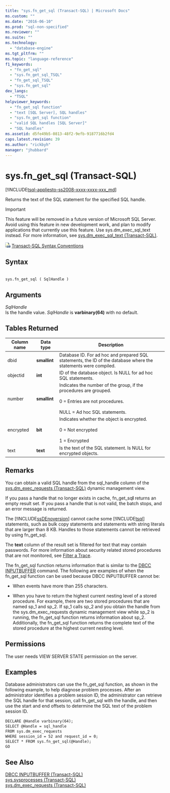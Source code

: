 ```yaml
---
title: "sys.fn_get_sql (Transact-SQL) | Microsoft Docs"
ms.custom: ""
ms.date: "2016-06-10"
ms.prod: "sql-non-specified"
ms.reviewer: ""
ms.suite: ""
ms.technology: 
  - "database-engine"
ms.tgt_pltfrm: ""
ms.topic: "language-reference"
f1_keywords: 
  - "fn_get_sql"
  - "sys.fn_get_sql_TSQL"
  - "fn_get_sql_TSQL"
  - "sys.fn_get_sql"
dev_langs: 
  - "TSQL"
helpviewer_keywords: 
  - "fn_get_sql function"
  - "text [SQL Server], SQL handles"
  - "sys.fn_get_sql function"
  - "valid SQL handles [SQL Server]"
  - "SQL handles"
ms.assetid: d5fe49b5-0813-48f2-9efb-9187716b2fd4
caps.latest.revision: 39
ms.author: "rickbyh"
manager: "jhubbard"
---
```

# sys.fn_get_sql (Transact-SQL)
[!INCLUDE[tsql-appliesto-ss2008-xxxx-xxxx-xxx_md](../../database-engine/configure/windows/includes/tsql-appliesto-ss2008-xxxx-xxxx-xxx-md.md)]

  Returns the text of the SQL statement for the specified SQL handle.  
  
> [!IMPORTANT]  
>  This feature will be removed in a future version of Microsoft SQL Server. Avoid using this feature in new development work, and plan to modify applications that currently use this feature. Use sys.dm_exec_sql_text instead. For more information, see [sys.dm_exec_sql_text &#40;Transact-SQL&#41;](../../relational-databases/system-dynamic-management-views/sys.dm-exec-sql-text-transact-sql.md).  
  
 
  
 ![Topic link icon](../../database-engine/configure/windows/media/topic-link.gif "Topic link icon") [Transact-SQL Syntax Conventions](../Topic/Transact-SQL%20Syntax%20Conventions%20\(Transact-SQL\).md)  
  
## Syntax  
  
```  
  
sys.fn_get_sql ( SqlHandle )  
```  
  
## Arguments  
 *SqlHandle*  
 Is the handle value. *SqlHandle* is **varbinary(64)** with no default.  
  
## Tables Returned  
  
|Column name|Data type|Description|  
|-----------------|---------------|-----------------|  
|dbid|**smallint**|Database ID. For ad hoc and prepared SQL statements, the ID of the database where the statements were compiled.|  
|objectid|**int**|ID of the database object. Is NULL for ad hoc SQL statements.|  
|number|**smallint**|Indicates the number of the group, if the procedures are grouped.<br /><br /> 0 = Entries are not procedures.<br /><br /> NULL = Ad hoc SQL statements.|  
|encrypted|**bit**|Indicates whether the object is encrypted.<br /><br /> 0 = Not encrypted<br /><br /> 1 = Encrypted|  
|text|**text**|Is the text of the SQL statement. Is NULL for encrypted objects.|  
  
## Remarks  
 You can obtain a valid SQL handle from the sql_handle column of the [sys.dm_exec_requests &#40;Transact-SQL&#41;](../../relational-databases/system-dynamic-management-views/sys.dm-exec-requests-transact-sql.md) dynamic management view.  
  
 If you pass a handle that no longer exists in cache, fn_get_sq**l** returns an empty result set. If you pass a handle that is not valid, the batch stops, and an error message is returned.  
  
 The [!INCLUDE[ssDEnoversion](../../analysis-services/instances/install/windows/includes/ssdenoversion-md.md)] cannot cache some [!INCLUDE[tsql](../../advanced-analytics/r-services/includes/tsql-md.md)] statements, such as bulk copy statements and statements with string literals that are larger than 8 KB. Handles to those statements cannot be retrieved by using fn_get_sql.  
  
 The **text** column of the result set is filtered for text that may contain passwords. For more information about security related stored procedures that are not monitored, see [Filter a Trace](../../relational-databases/sql-trace/filter-a-trace.md).  
  
 The fn_get_sql function returns information that is similar to the [DBCC INPUTBUFFER](../../t-sql/database-console-commands/dbcc-inputbuffer-transact-sql.md) command. The following are examples of when the fn_get_sql function can be used because DBCC INPUTBUFFER cannot be:  
  
-   When events have more than 255 characters.  
  
-   When you have to return the highest current nesting level of a stored procedure. For example, there are two stored procedures that are named sp_1 and sp_2. If sp_1 calls sp_2 and you obtain the handle from the sys.dm_exec_requests dynamic management view while sp_2 is running, the fn_get_sql function returns information about sp_2. Additionally, the fn_get_sql function returns the complete text of the stored procedure at the highest current nesting level.  
  
## Permissions  
 The user needs VIEW SERVER STATE permission on the server.  
  
## Examples  
 Database administrators can use the fn_get_sql function, as shown in the following example, to help diagnose problem processes. After an administrator identifies a problem session ID, the administrator can retrieve the SQL handle for that session, call fn_get_sql with the handle, and then use the start and end offsets to determine the SQL text of the problem session ID.  
  
```  
DECLARE @Handle varbinary(64);  
SELECT @Handle = sql_handle   
FROM sys.dm_exec_requests   
WHERE session_id = 52 and request_id = 0;  
SELECT * FROM sys.fn_get_sql(@Handle);  
GO  
```  
  
## See Also  
 [DBCC INPUTBUFFER &#40;Transact-SQL&#41;](../../t-sql/database-console-commands/dbcc-inputbuffer-transact-sql.md)   
 [sys.sysprocesses &#40;Transact-SQL&#41;](../../relational-databases/system-compatibility-views/sys.sysprocesses-transact-sql.md)   
 [sys.dm_exec_requests &#40;Transact-SQL&#41;](../../relational-databases/system-dynamic-management-views/sys.dm-exec-requests-transact-sql.md)  
  
  